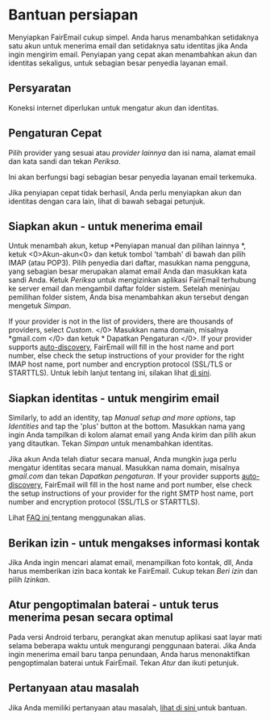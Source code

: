 # Bantuan persiapan

Menyiapkan FairEmail cukup simpel. Anda harus menambahkan setidaknya satu akun untuk menerima email dan setidaknya satu identitas jika Anda ingin mengirim email. Penyiapan yang cepat akan menambahkan akun dan identitas sekaligus, untuk sebagian besar penyedia layanan email.

## Persyaratan

Koneksi internet diperlukan untuk mengatur akun dan identitas.

## Pengaturan Cepat

Pilih provider yang sesuai atau *provider lainnya* dan isi nama, alamat email dan kata sandi dan tekan *Periksa*.

Ini akan berfungsi bagi sebagian besar penyedia layanan email terkemuka.

Jika penyiapan cepat tidak berhasil, Anda perlu menyiapkan akun dan identitas dengan cara lain, lihat di bawah sebagai petunjuk.

## Siapkan akun - untuk menerima email

Untuk menambah akun, ketup *Penyiapan manual dan pilihan lainnya *, ketuk <0>Akun-akun<0> dan ketuk tombol 'tambah' di bawah dan pilih IMAP (atau POP3). Pilih penyedia dari daftar, masukkan nama pengguna, yang sebagian besar merupakan alamat email Anda dan masukkan kata sandi Anda. Ketuk *Periksa* untuk mengizinkan aplikasi FairEmail terhubung ke server email dan mengambil daftar folder sistem. Setelah meninjau pemilihan folder sistem, Anda bisa menambahkan akun tersebut dengan mengetuk *Simpan*.</p> 

If your provider is not in the list of providers, there are thousands of providers, select *Custom*. </em></em></0> Masukkan nama domain, misalnya *gmail.com </0> dan ketuk * Dapatkan Pengaturan </0>. If your provider supports [auto-discovery](https://tools.ietf.org/html/rfc6186), FairEmail will fill in the host name and port number, else check the setup instructions of your provider for the right IMAP host name, port number and encryption protocol (SSL/TLS or STARTTLS). Untuk lebih lanjut tentang ini, silakan lihat [di sini](https://github.com/M66B/FairEmail/blob/master/FAQ.md#authorizing-accounts).</p> 

## Siapkan identitas - untuk mengirim email

Similarly, to add an identity, tap *Manual setup and more options*, tap *Identities* and tap the 'plus' button at the bottom. Masukkan nama yang ingin Anda tampilkan di kolom alamat email yang Anda kirim dan pilih akun yang ditautkan. Tekan *Simpan* untuk menambahkan identitas.

Jika akun Anda telah diatur secara manual, Anda mungkin juga perlu mengatur identitas secara manual. Masukkan nama domain, misalnya *gmail.com* dan tekan *Dapatkan pengaturan*. If your provider supports [auto-discovery](https://tools.ietf.org/html/rfc6186), FairEmail will fill in the host name and port number, else check the setup instructions of your provider for the right SMTP host name, port number and encryption protocol (SSL/TLS or STARTTLS).

Lihat [ FAQ ini ](https://github.com/M66B/FairEmail/blob/master/FAQ.md#FAQ9) tentang menggunakan alias.

## Berikan izin - untuk mengakses informasi kontak

Jika Anda ingin mencari alamat email, menampilkan foto kontak, dll, Anda harus memberikan izin baca kontak ke FairEmail. Cukup tekan *Beri izin* dan pilih *Izinkan*.

## Atur pengoptimalan baterai - untuk terus menerima pesan secara optimal

Pada versi Android terbaru, perangkat akan menutup aplikasi saat layar mati selama beberapa waktu untuk mengurangi penggunaan baterai. Jika Anda ingin menerima email baru tanpa penundaan, Anda harus menonaktifkan pengoptimalan baterai untuk FairEmail. Tekan *Atur* dan ikuti petunjuk.

## Pertanyaan atau masalah

Jika Anda memiliki pertanyaan atau masalah, [ lihat di sini ](https://github.com/M66B/FairEmail/blob/master/FAQ.md) untuk bantuan.